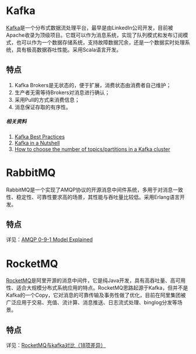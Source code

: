 # Kafka

[Kafka](http://kafka.apache.org/intro)是一个分布式数据流处理平台，最早是由LinkedIn公司开发，目前被Apache收录为顶级项目。它既可以作为消息系统，实现了队列模式和发布订阅模式，也可以作为一个数据存储系统，支持故障数据冗余，还是一个数据实时处理系统，具有极高数据吞吐性能。采用Scala语言开发。

## 特点  

1. Kafka Brokers是无状态的，便于扩展，消费状态由消费者自己维护；
2. 生产者无需等待Brokers对消息进行确认；
3. 采用Pull的方式来消费信息；
4. 消息保证存取的有序性。 

##### 相关资料  

1. [Kafka Best Practices](https://community.hortonworks.com/articles/80813/kafka-best-practices-1.html)
2. [Kafka in a Nutshell](https://sookocheff.com/post/kafka/kafka-in-a-nutshell/)  
3. [How to choose the number of topics/partitions in a Kafka cluster](https://www.confluent.io/blog/how-to-choose-the-number-of-topicspartitions-in-a-kafka-cluster/)  

# RabbitMQ

RabbitMQ是一个实现了AMQP协议的开源消息中间件系统，多用于对消息一致性、稳定性、可靠性要求高的场景，其性能与吞吐量比较低。采用Erlang语言开发。

## 特点

详见：[AMQP 0-9-1 Model Explained](http://www.rabbitmq.com/tutorials/amqp-concepts.html)

# RocketMQ

[RocketMQ](https://github.com/apache/rocketmq)是阿里开源的消息中间件，它是纯Java开发，具有高吞吐量、高可用性、适合大规模分布式系统应用的特点。RocketMQ思路起源于Kafka，但并不是Kafka的一个Copy，它对消息的可靠传输及事务性做了优化，目前在阿里集团被广泛应用于交易、充值、流计算、消息推送、日志流式处理、binglog分发等场景。

## 特点

详见：[RocketMQ与kafka对比（18项差异）](http://jm.taobao.org/2016/03/24/rmq-vs-kafka/)
